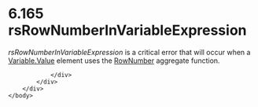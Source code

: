 <html dir="LTR" xmlns:mshelp="http://msdn.microsoft.com/mshelp" xmlns:ddue="http://ddue.schemas.microsoft.com/authoring/2003/5" xmlns:xlink="http://www.w3.org/1999/xlink" xmlns:tool="http://www.microsoft.com/tooltip">
    <head>
        <meta http-equiv="Content-Type" content="text/html; CHARSET=utf-8"></meta>
        <meta name="save" content="history"></meta>
        <title>6.165 rsRowNumberInVariableExpression</title>
        <xml>
            <mshelp:toctitle title="6.165 rsRowNumberInVariableExpression"></mshelp:toctitle>
            <mshelp:rltitle title="[MS-RDL]: rsRowNumberInVariableExpression"></mshelp:rltitle>
            <mshelp:keyword index="A" term="62eb1dc6-727e-49f8-9fa6-fa53aa4bfb25"></mshelp:keyword>
            <mshelp:attr name="DCSext.ContentType" value="open specification"></mshelp:attr>
            <mshelp:attr name="AssetID" value="62eb1dc6-727e-49f8-9fa6-fa53aa4bfb25"></mshelp:attr>
            <mshelp:attr name="TopicType" value="kbRef"></mshelp:attr>
            <mshelp:attr name="DCSext.Title" value="[MS-RDL]: rsRowNumberInVariableExpression" />
        </xml>
    </head>
    <body>
        <div id="header">
            <h1 class="heading">6.165 rsRowNumberInVariableExpression</h1>
        </div>
        <div id="mainSection">
            <div id="mainBody">
                <div id="allHistory" class="saveHistory"></div>
                <div id="sectionSection0" class="section" name="collapseableSection">
                    

<p><i>rsRowNumberInVariableExpression</i> is a critical error
that will occur when a <a href="92475a61-4625-4027-b262-e9e973c5144c.htm">Variable.Value</a>
element uses the <a href="5246ac2c-9de7-42a2-9b5a-73484f9fe73b.htm">RowNumber</a>
aggregate function.</p>


                </div>
            </div>
        </div>
    </body>
</html>